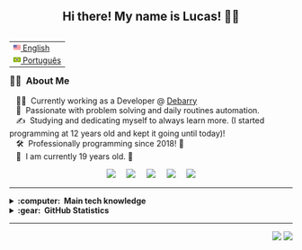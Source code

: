 <h2 align="center">Hi there! My name is Lucas! 👋🤓</h2>

<table align="right">
  <tr>
    <td><a href="README_en.md"><img src="images/us-flag.png" height="13"> English</a></td>
  </tr>
  <tr>
    <td><a href="README.md"><img src="images/br-flag.png" height="13"> Português</a></td>
  </tr>
</table>

<!--
<p align="center">Atualmente tenho 18 anos. Sou estudante de Sistemas de Informação na UNA e atualmente estou no segundo
  período.
  Faço parte da Área de TI desde 2018, trabalhando com o desenvolvimento de softwares. Detenho conhecimento nas
  tecnologias de desenvolvimento tais como: C#, Java.
  Experiência em metodologias ágeis como Kanban e SCRUM.
</p>
<p align="center">Enquanto não estou codando/desenvolvendo, você pode me achar assistindo Netflix ou escutando musica.
  Praticar lutas e atividades físicas também estavam nesta lista, mas a quarentena está me impedindo por enquanto 😢.
</p> -->

### :raising_hand_man: &nbsp;About Me

&nbsp;&nbsp;&nbsp;:technologist: &nbsp;Currently working as a Developer @ [Debarry](http://www.debarry.cloud/) \
&nbsp;&nbsp;&nbsp;:heartbeat: &nbsp;Passionate with problem solving and daily routines automation.\
&nbsp;&nbsp;&nbsp;:writing_hand: &nbsp;Studying and dedicating myself to always learn more. (I started programming at 12 years old and kept it going until today)!\
&nbsp;&nbsp;&nbsp;:hammer_and_wrench: &nbsp;Professionally programming since 2018! :baby:\
&nbsp;&nbsp;&nbsp;:older_man: &nbsp;I am currently 19 years old. :baby_bottle:

<p align="center">
  <a href="lucasmolcms@gmail.com"><img
      src="https://img.shields.io/badge/-Gmail-%23333?style=for-the-badge&logo=gmail&logoColor=white" target="_blank"
      height=30></a>&nbsp;&nbsp;&nbsp;&nbsp;
  <a href="https://www.linkedin.com/in/lucas-mol-de-carvalho-messias-265152156/" target="_blank"><img
      src="https://img.shields.io/badge/-LinkedIn-%230077B5?style=for-the-badge&logo=linkedin&logoColor=white"
      target="_blank" height=30></a>&nbsp;&nbsp;&nbsp;&nbsp;
  <a href="https://www.instagram.com/luskasm/" target="_blank"><img
      src="https://img.shields.io/badge/-Instagram-%23E4405F?style=for-the-badge&logo=instagram&logoColor=white"
      target="_blank" height=30></a>&nbsp;&nbsp;&nbsp;&nbsp;
  <a href="https://twitter.com/LucsMol" target="_blank"><img
      src="https://img.shields.io/badge/twitter-%231DA1F2.svg?&style=for-the-badge&logo=twitter&logoColor=white"
      target="_blank" height=30></a>&nbsp;&nbsp;&nbsp;&nbsp;
  <a href="https://steamcommunity.com/id/sculm/" target="_blank"><img
      src="https://img.shields.io/badge/Steam-000000?style=for-the-badge&logo=steam&logoColor=white" target="_blank"
      height=30></a>
</p>
</div>

<hr />

<details>
  <summary><b>:computer: &nbsp;Main tech knowledge</b></summary>
  <br />
  <div>
    <p>
      <img height="30" width="40"
        src="https://raw.githubusercontent.com/devicons/devicon/master/icons/csharp/csharp-original.svg">
      <img height="30" width="40" src="https://cdn.jsdelivr.net/gh/devicons/devicon/icons/java/java-original.svg">
      <img height="30" width="40" src="https://camo.githubusercontent.com/d10e5aa8ba67f1eb109da4e98cd75adfa42df2e6019f8222cfa14c0088ac674d/68747470733a2f2f70726f66696c696e61746f722e7269736861762e6465762f736b696c6c732d6173736574732f707974686f6e2d6f726967696e616c2e737667">
      <img height="30" width="40" src="https://cdn.jsdelivr.net/gh/devicons/devicon/icons/javascript/javascript-original.svg" />
      <img height="30" width="40" src="https://cdn.jsdelivr.net/gh/devicons/devicon/icons/angularjs/angularjs-plain.svg" />
      <img height="30" width="40" src="https://cdn.jsdelivr.net/gh/devicons/devicon/icons/html5/html5-plain.svg" />
      <img height="30" width="40" src="https://cdn.jsdelivr.net/gh/devicons/devicon/icons/css3/css3-plain.svg" />
      <img height="30" width="40" src="https://cdn.jsdelivr.net/gh/devicons/devicon/icons/git/git-original.svg" />
      <img height="30" width="40" src="https://cdn.jsdelivr.net/gh/devicons/devicon/icons/azure/azure-original.svg" />
      <img height="30" width="40" src="https://cdn.jsdelivr.net/gh/devicons/devicon/icons/vscode/vscode-original.svg" />
      <img height="30" width="40" src="https://cdn.jsdelivr.net/gh/devicons/devicon/icons/apache/apache-original.svg" />
      <img height="30" width="40" src="https://cdn.jsdelivr.net/gh/devicons/devicon/icons/filezilla/filezilla-plain.svg" />
      <img height="30" width="40" src="https://cdn.jsdelivr.net/gh/devicons/devicon/icons/github/github-original.svg" />
    </p>
  </div>
</details>
<!--
<details>
  <summary><b>:brain: &nbsp;Other knowledge, always learning</b></summary>
  <br/>
</details>
-->

<details>
  <summary><b>:gear: &nbsp;GitHub Statistics</b></summary>
  <br />
  <div>
    <p align="center">
      <img height="137px"
        src="https://github-readme-stats.vercel.app/api?username=lucasmolc&hide_title=true&hide_border=true&show_icons=true&include_all_commits=true&count_private=true&line_height=21&theme=nightowl" />
      <!--<img height="137px" src="https://github-readme-stats.vercel.app/api/top-langs/?username=lucasmolc&hide=html&hide_title=true&hide_border=true&layout=compact&langs_count=8&theme=nightowl" />-->
      <img height="137px"
        src="https://github-readme-streak-stats.herokuapp.com/?user=lucasmolc&hide_border=true&theme=nightowl" />
    </p>
  </div>
</details>

<hr />

<p align="right">
  <img src="https://komarev.com/ghpvc/?username=lucasmolc&style=plastic&label=Views"><img>
  <img src="https://badges.pufler.dev/visits/lucasmolc/lucasmolc?color=black&logo=github" />
</p>
